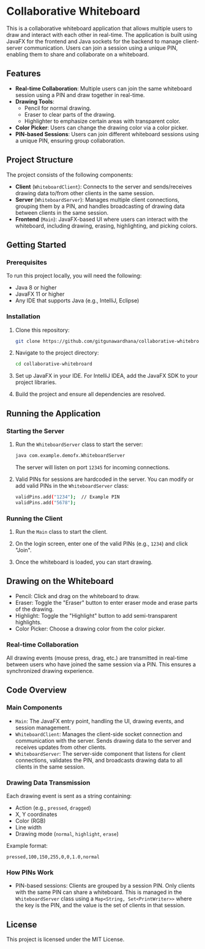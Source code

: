 # Collaborative Whiteboard

This is a collaborative whiteboard application that allows multiple users to draw and interact with each other in real-time. The application is built using JavaFX for the frontend and Java sockets for the backend to manage client-server communication. Users can join a session using a unique PIN, enabling them to share and collaborate on a whiteboard.

## Features

- **Real-time Collaboration**: Multiple users can join the same whiteboard session using a PIN and draw together in real-time.
- **Drawing Tools**:
  - Pencil for normal drawing.
  - Eraser to clear parts of the drawing.
  - Highlighter to emphasize certain areas with transparent color.
- **Color Picker**: Users can change the drawing color via a color picker.
- **PIN-based Sessions**: Users can join different whiteboard sessions using a unique PIN, ensuring group collaboration.

## Project Structure

The project consists of the following components:

- **Client** (`WhiteboardClient`): Connects to the server and sends/receives drawing data to/from other clients in the same session.
- **Server** (`WhiteboardServer`): Manages multiple client connections, grouping them by a PIN, and handles broadcasting of drawing data between clients in the same session.
- **Frontend** (`Main`): JavaFX-based UI where users can interact with the whiteboard, including drawing, erasing, highlighting, and picking colors.

## Getting Started

### Prerequisites

To run this project locally, you will need the following:

- Java 8 or higher
- JavaFX 11 or higher
- Any IDE that supports Java (e.g., IntelliJ, Eclipse)

### Installation

1. Clone this repository:

   ```bash
   git clone https://github.com/gitgunawardhana/collaborative-whitebroard.git

2. Navigate to the project directory:

    ```bash
    cd collaborative-whitebroard

3. Set up JavaFX in your IDE. For IntelliJ IDEA, add the JavaFX SDK to your project libraries.

4. Build the project and ensure all dependencies are resolved.

## Running the Application

### Starting the Server

1. Run the `WhiteboardServer` class to start the server:

   ```bash
   java com.example.demofx.WhiteboardServer
   ```
   The server will listen on port `12345` for incoming connections.

2. Valid PINs for sessions are hardcoded in the server. You can modify or add valid PINs in the `WhiteboardServer` class:

    ```bash
    validPins.add("1234");  // Example PIN
    validPins.add("5678");

### Running the Client

1. Run the `Main` class to start the client.

2. On the login screen, enter one of the valid PINs (e.g., `1234`) and click "Join".

3. Once the whiteboard is loaded, you can start drawing.

## Drawing on the Whiteboard

- Pencil: Click and drag on the whiteboard to draw.
- Eraser: Toggle the "Eraser" button to enter eraser mode and erase parts of the drawing.
- Highlight: Toggle the "Highlight" button to add semi-transparent highlights.
- Color Picker: Choose a drawing color from the color picker.

### Real-time Collaboration

All drawing events (mouse press, drag, etc.) are transmitted in real-time between users who have joined the same session via a PIN. This ensures a synchronized drawing experience.

## Code Overview

### Main Components

- `Main`: The JavaFX entry point, handling the UI, drawing events, and session management.
- `WhiteboardClient`: Manages the client-side socket connection and communication with the server. Sends drawing data to the server and receives updates from other clients.
- `WhiteboardServer`: The server-side component that listens for client connections, validates the PIN, and broadcasts drawing data to all clients in the same session.

### Drawing Data Transmission

Each drawing event is sent as a string containing:

- Action (e.g., `pressed`, `dragged`)
- X, Y coordinates
- Color (RGB)
- Line width
- Drawing mode (`normal`, `highlight`, `erase`)

Example format:

    pressed,100,150,255,0,0,1.0,normal
    
### How PINs Work

- PIN-based sessions: Clients are grouped by a session PIN. Only clients with the same PIN can share a whiteboard. This is managed in the `WhiteboardServer` class using a `Map<String, Set<PrintWriter>>` where the key is the PIN, and the value is the set of clients in that session.

## License

This project is licensed under the MIT License.